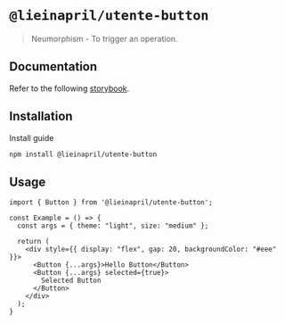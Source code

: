 # `@lieinapril/utente-button`

> Neumorphism - To trigger an operation.

## Documentation

Refer to the following [storybook](https://lordono.github.io/utente/).

## Installation

Install guide

```bash
npm install @lieinapril/utente-button
```

## Usage

```JSX
import { Button } from '@lieinapril/utente-button';

const Example = () => {
  const args = { theme: "light", size: "medium" };

  return (
    <div style={{ display: "flex", gap: 20, backgroundColor: "#eee" }}>
      <Button {...args}>Hello Button</Button>
      <Button {...args} selected={true}>
        Selected Button
      </Button>
    </div>
  );
}
```

